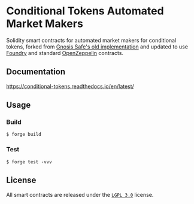 # Conditional Tokens Automated Market Makers

Solidity smart contracts for automated market makers for conditional tokens, forked from [Gnosis Safe's old implementation](https://github.com/gnosis/conditional-tokens-market-makers) and updated to use [Foundry](https://getfoundry.sh/) and standard [OpenZeppelin](https://www.openzeppelin.com/solidity-contracts) contracts.

## Documentation

https://conditional-tokens.readthedocs.io/en/latest/

## Usage

### Build

```shell
$ forge build
```

### Test

```shell
$ forge test -vvv
```

## License

All smart contracts are released under the [`LGPL 3.0`](https://www.gnu.org/licenses/lgpl-3.0.en.html) license.
